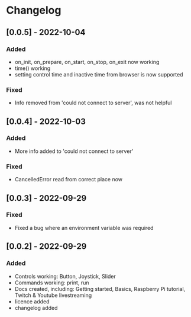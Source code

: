 # Changelog

## [0.0.5] - 2022-10-04

### Added

- on_init, on_prepare, on_start, on_stop, on_exit now working
- time() working
- setting control time and inactive time from browser is now supported

### Fixed

- Info removed from 'could not connect to server', was not helpful

## [0.0.4] - 2022-10-03

### Added

- More info added to 'could not connect to server'

### Fixed

- CancelledError read from correct place now

## [0.0.3] - 2022-09-29

### Fixed

- Fixed a bug where an environment variable was required

## [0.0.2] - 2022-09-29

### Added

- Controls working: Button, Joystick, Slider
- Commands working: print, run
- Docs created, including: Getting started, Basics, Raspberry Pi tutorial, Twitch & Youtube livestreaming
- licence added
- changelog added
